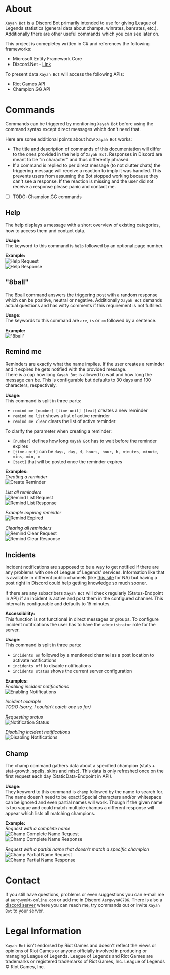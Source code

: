 # About
`Xayah Bot` is a Discord Bot primarily intended to use for giving League of Legends statistics (general data about champs, winrates, banrates, etc.). Additionally there are other useful commands which you can see later on.

This project is comepletey written in C# and references the following frameworks:
- Microsoft Entity Framework Core
- Discord.Net - [Link](https://github.com/RogueException/Discord.Net)

To present data `Xayah Bot` will access the following APIs:
- Riot Games API
- Champion.GG API

# Commands
Commands can be triggered by mentioning `Xayah Bot` before using the command syntax except direct messages which don't need that.  

Here are some additional points about how `Xayah Bot` works:
- The title and description of commands of this documentation will differ to the ones provided in the help of `Xayah Bot`. Responses in Discord are meant to be "in character" and thus differently phrased.
- If a command is replied to per direct message (to not clutter chats) the triggering message will receive a reaction to imply it was handled. This prevents users from assuming the Bot stopped working because they can't see a response. If the reaction is missing and the user did not receive a response please panic and contact me.

- [ ] TODO: Champion.GG commands

## Help
The help displays a message with a short overview of existing categories, how to access them and contact data.

**Usage:**  
The keyword to this command is `help` followed by an optional page number.

**Example:**  
![Help Request](XayahBot/docs/pics/helprequest.png?raw=true)  
![Help Response](XayahBot/docs/pics/helpresponse.png?raw=true)  

## "8ball"
The 8ball command answers the triggering post with a random response which can be positive, neutral or negative. Additionally `Xayah Bot` demands actual questions and has witty comments if this requirement is not fulfilled.

**Usage:**  
The keywords to this command are `are`, `is` or `am` followed by a sentence.

**Example:**  
!["8ball"](XayahBot/docs/pics/8ball.png?raw=true)  

## Remind me
Reminders are exactly what the name implies. If the user creates a reminder and it expires he gets notified with the provided message.  
There is a cap how long `Xayah Bot` is allowed to wait and how long the message can be. This is configurable but defaults to 30 days and 100 characters, respectively.

**Usage:**  
This command is split in three parts:
- `remind me [number] [time-unit] [text]` creates a new reminder
- `remind me list` shows a list of active reminder
- `remind me clear` clears the list of active reminder

To clarify the parameter when creating a reminder:
- `[number]` defines how long `Xayah Bot` has to wait before the reminder expires
- `[time-unit]` can be `days, day, d, hours, hour, h, minutes, minute, mins, min, m`
- `[text]` that will be posted once the reminder expires

**Examples:**  
*Creating a reminder*  
![Create Reminder](XayahBot/docs/pics/remindcreate.png?raw=true)  

*List all reminders*  
![Remind List Request](XayahBot/docs/pics/remindlistrequest.png?raw=true)  
![Remind List Response](XayahBot/docs/pics/remindlistresponse.png?raw=true)  

*Example expiring reminder*  
![Remind Expired](XayahBot/docs/pics/remindexpired.png?raw=true)  

*Clearing all reminders*  
![Remind Clear Request](XayahBot/docs/pics/remindclearrequest.png?raw=true)  
![Remind Clear Response](XayahBot/docs/pics/remindclearresponse.png?raw=true)  

## Incidents
Incident notifications are supposed to be a way to get notified if there are any problems with one of League of Legends' services. Information like that is available in different public channels (like [this site](http://status.leagueoflegends.com/#na) for NA) but having a post right in Discord could help getting knowledge so much sooner.  

If there are any subscribers `Xayah Bot` will check regularly (Status-Endpoint in API) if an incident is active and post them in the configured channel. This interval is configurable and defaults to 15 minutes.

**Accessibility:**  
This function is not functional in direct messages or groups. To configure incident notifications the user has to have the `administrator` role for the server.

**Usage:**  
This command is split in three parts:
- `incidents on` followed by a mentioned channel as a post location to activate notifications
- `incidents off` to disable notifications
- `incidents status` shows the current server configuration

**Examples:**  
*Enabling incident notifications*  
![Enabling Notifications](XayahBot/docs/pics/incidentson.png?raw=true)  

*Incident example*  
*TODO (sorry, I couldn't catch one so far)*  

*Requesting status*  
![Notification Status](XayahBot/docs/pics/incidentsstatus.png?raw=true)  

*Disabling incident notifications*  
![Disabling Notifications](XayahBot/docs/pics/incidentsoff.png?raw=true)  

## Champ
The champ command gathers data about a specified champion (stats + stat-growth, spells, skins and misc). This data is only refreshed once on the first request each day (StaticData-Endpoint in API).  

**Usage:**  
They keyword to this command is `champ` followed by the name to search for.  
The name doesn't need to be exact! Special characters and/or whitespace can be ignored and even partial names will work. Though if the given name is too vague and could match multiple champs a different response will appear which lists all matching champions.

**Example:**  
*Request with a complete name*  
![Champ Complete Name Request](XayahBot/docs/pics/champrequest.png?raw=true)  
![Champ Complete Name Response](XayahBot/docs/pics/champresponse.png?raw=true)  

*Request with a partial name that doesn't match a specific champion*  
![Champ Partial Name Request](XayahBot/docs/pics/champpartialrequest.png?raw=true)  
![Champ Partial Name Response](XayahBot/docs/pics/champpartialresponse.png?raw=true)  

# Contact
If you still have questions, problems or even suggestions you can e-mail me at `aergwyn@t-online.com` or add me in Discord `Aergwyn#8786`.
There is also a [discord server](https://discord.gg/YhQYAFW) where you can reach me, try commands out or invite `Xayah Bot` to your server.

# Legal Information
`Xayah Bot` isn't endorsed by Riot Games and doesn't reflect the views or opinions of Riot Games or anyone officially involved in producing or managing League of Legends. League of Legends and Riot Games are trademarks or registered trademarks of Riot Games, Inc. League of Legends © Riot Games, Inc.
